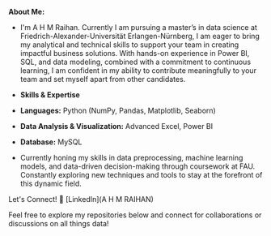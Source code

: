 **About Me:**
- I'm A H M Raihan. Currently I am pursuing a master’s in data science at Friedrich-Alexander-Universität Erlangen-Nürnberg, I am eager to bring my analytical and technical skills to support your team in creating impactful business solutions. With hands-on experience in Power BI, SQL, and data modeling, combined with a commitment to continuous learning, I am confident in my ability to contribute meaningfully to your team and set myself apart from other candidates.
- **Skills & Expertise**
- **Languages:** Python (NumPy, Pandas, Matplotlib, Seaborn)
- **Data Analysis & Visualization:** Advanced Excel, Power BI
- **Database:** MySQL

- Currently honing my skills in data preprocessing, machine learning models, and data-driven decision-making through coursework at FAU. Constantly exploring new techniques and tools to stay at the forefront of this dynamic field.

Let's Connect!
🔗 [LinkedIn](A H M RAIHAN)

Feel free to explore my repositories below and connect for collaborations or discussions on all things data!
